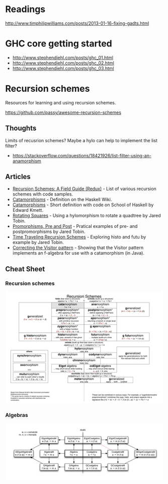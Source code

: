 # Readings

http://www.timphilipwilliams.com/posts/2013-01-16-fixing-gadts.html

# GHC core getting started

- http://www.stephendiehl.com/posts/ghc_01.html
- http://www.stephendiehl.com/posts/ghc_02.html
- http://www.stephendiehl.com/posts/ghc_03.html

# Recursion schemes

Resources for learning and using recursion schemes.

https://github.com/passy/awesome-recursion-schemes

## Thoughts

Limits of recusrion schemes? Maybe a hylo can help to implement the list filter?

-  https://stackoverflow.com/questions/18421926/list-filter-using-an-anamorphism

## Articles

- [Recursion Schemes: A Field Guide (Redux)](http://comonad.com/reader/2009/recursion-schemes/) -
  List of various recursion schemes with code samples.
- [Catamorphisms](https://wiki.haskell.org/Catamorphisms) - Definition on the Haskell Wiki.
- [Catamorphisms](https://www.schoolofhaskell.com/user/edwardk/recursion-schemes/catamorphisms) -
  Short definition with code on School of Haskell by Edward Kmett.
- [Rotating Squares](https://jtobin.io/rotating-squares) - Using a hylomorphism to rotate a quadtree by Jared Tobin.
- [Promorphisms, Pre and Post](https://jtobin.io/promorphisms-pre-post) - Pratical examples of pre- and postpromorphisms by Jared Tobin.
- [Time Traveling Recursion Schemes](https://jtobin.io/time-traveling-recursion) - Exploring histo and futu by example by Jared Tobin.
- [Correcting the Visitor pattern](http://logji.blogspot.co.uk/2012/02/correcting-visitor-pattern.html) - Showing that the Visitor pattern implements an f-algebra for use with a catamorphism (in Java).

## Cheat Sheet

### Recursion schemes

<img src="images/recursion-schemes-cheat-sheet.svg" style="max-width: 100%; max-height: 100vh; height: auto;">

### Algebras

<img src="images/algebras.svg" style="max-width: 100%; max-height: 100vh; height: auto;">
